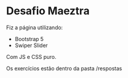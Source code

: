# Desafio Maeztra

Fiz a página utilizando:
- Bootstrap 5
- Swiper Slider

Com JS e CSS puro.

Os exercícios estão dentro da pasta /respostas